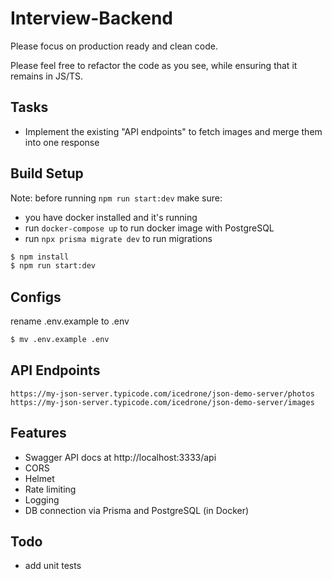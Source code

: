 # Interview-Backend

Please focus on production ready and clean code.

Please feel free to refactor the code as you see, while ensuring that it remains in JS/TS.

## Tasks

- Implement the existing "API endpoints" to fetch images and merge them into one response

## Build Setup

Note: before running `npm run start:dev` make sure:
- you have docker installed and it's running
- run `docker-compose up` to run docker image with PostgreSQL
- run `npx prisma migrate dev` to run migrations

```bash
$ npm install
$ npm run start:dev
```

## Configs

rename .env.example to .env

```bash
$ mv .env.example .env
```

## API Endpoints

```
https://my-json-server.typicode.com/icedrone/json-demo-server/photos
https://my-json-server.typicode.com/icedrone/json-demo-server/images
```

## Features
- Swagger API docs at http://localhost:3333/api
- CORS
- Helmet
- Rate limiting
- Logging
- DB connection via Prisma and PostgreSQL (in Docker)

## Todo
- add unit tests

